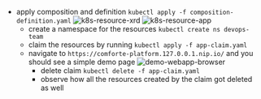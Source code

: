 
- apply composition and definition `kubectl apply -f composition-definition.yaml`
  ![k8s-resource-xrd](k8s-resource-xrd.png)
    ![k8s-resource-app](k8s-resource-app.png)
  - create a namespace for the resources `kubectl create ns devops-team`
  - claim the resources by running `kubectl apply -f app-claim.yaml`
  - navigate to `https://comforte-platform.127.0.0.1.nip.io/` and you should see a simple demo page
      ![demo-webapp-browser](demo-webapp-browser.png)
    - delete claim `kubectl delete -f app-claim.yaml`
    - observe how all the resources created by the claim got deleted as well

